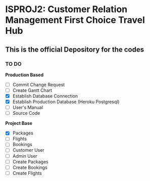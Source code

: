 # ISPROJ2: Customer Relation Management First Choice Travel Hub

## This is the official Depository for the codes

### TO DO

**Production Based**
- [ ] Commit Change Request
- [ ] Create Gantt Chart
- [x] Establish Database Connection
- [x] Establish Production Database (Heroku Postgresql)
- [ ] User's Manual
- [ ] Source Code

**Project Base**
- [x] Packages
- [ ] Flights
- [ ] Bookings
- [ ] Customer User
- [ ] Admin User
- [ ] Create Packages
- [ ] Create Bookings
- [ ] Create Flights